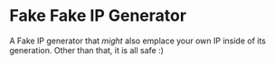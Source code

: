 # Fake Fake IP Generator

A Fake IP generator that *might* also emplace your own IP inside of its generation. Other than that, it is all safe :)
